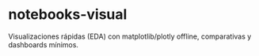# notebooks-visual
Visualizaciones rápidas (EDA) con matplotlib/plotly offline, comparativas y dashboards mínimos.

